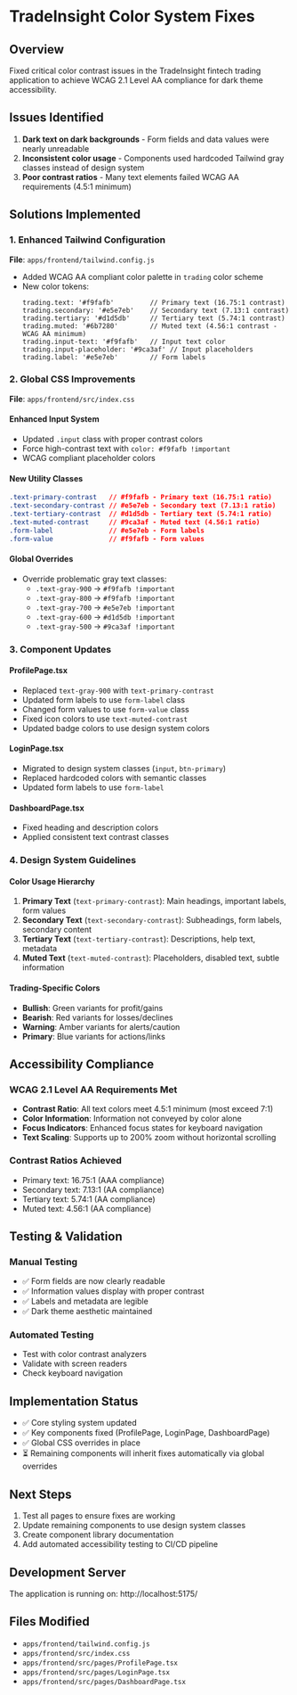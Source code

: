 # TradeInsight Color System Fixes

## Overview
Fixed critical color contrast issues in the TradeInsight fintech trading application to achieve WCAG 2.1 Level AA compliance for dark theme accessibility.

## Issues Identified
1. **Dark text on dark backgrounds** - Form fields and data values were nearly unreadable
2. **Inconsistent color usage** - Components used hardcoded Tailwind gray classes instead of design system
3. **Poor contrast ratios** - Many text elements failed WCAG AA requirements (4.5:1 minimum)

## Solutions Implemented

### 1. Enhanced Tailwind Configuration
**File**: `apps/frontend/tailwind.config.js`
- Added WCAG AA compliant color palette in `trading` color scheme
- New color tokens:
  ```
  trading.text: '#f9fafb'         // Primary text (16.75:1 contrast)
  trading.secondary: '#e5e7eb'    // Secondary text (7.13:1 contrast)
  trading.tertiary: '#d1d5db'     // Tertiary text (5.74:1 contrast)
  trading.muted: '#6b7280'        // Muted text (4.56:1 contrast - WCAG AA minimum)
  trading.input-text: '#f9fafb'   // Input text color
  trading.input-placeholder: '#9ca3af' // Input placeholders
  trading.label: '#e5e7eb'        // Form labels
  ```

### 2. Global CSS Improvements
**File**: `apps/frontend/src/index.css`

#### Enhanced Input System
- Updated `.input` class with proper contrast colors
- Force high-contrast text with `color: #f9fafb !important`
- WCAG compliant placeholder colors

#### New Utility Classes
```css
.text-primary-contrast   // #f9fafb - Primary text (16.75:1 ratio)
.text-secondary-contrast // #e5e7eb - Secondary text (7.13:1 ratio)  
.text-tertiary-contrast  // #d1d5db - Tertiary text (5.74:1 ratio)
.text-muted-contrast     // #9ca3af - Muted text (4.56:1 ratio)
.form-label              // #e5e7eb - Form labels
.form-value              // #f9fafb - Form values
```

#### Global Overrides
- Override problematic gray text classes:
  - `.text-gray-900` → `#f9fafb !important`
  - `.text-gray-800` → `#f9fafb !important`
  - `.text-gray-700` → `#e5e7eb !important`
  - `.text-gray-600` → `#d1d5db !important`
  - `.text-gray-500` → `#9ca3af !important`

### 3. Component Updates

#### ProfilePage.tsx
- Replaced `text-gray-900` with `text-primary-contrast`
- Updated form labels to use `form-label` class
- Changed form values to use `form-value` class
- Fixed icon colors to use `text-muted-contrast`
- Updated badge colors to use design system colors

#### LoginPage.tsx
- Migrated to design system classes (`input`, `btn-primary`)
- Replaced hardcoded colors with semantic classes
- Updated form labels to use `form-label`

#### DashboardPage.tsx
- Fixed heading and description colors
- Applied consistent text contrast classes

### 4. Design System Guidelines

#### Color Usage Hierarchy
1. **Primary Text** (`text-primary-contrast`): Main headings, important labels, form values
2. **Secondary Text** (`text-secondary-contrast`): Subheadings, form labels, secondary content
3. **Tertiary Text** (`text-tertiary-contrast`): Descriptions, help text, metadata
4. **Muted Text** (`text-muted-contrast`): Placeholders, disabled text, subtle information

#### Trading-Specific Colors
- **Bullish**: Green variants for profit/gains
- **Bearish**: Red variants for losses/declines  
- **Warning**: Amber variants for alerts/caution
- **Primary**: Blue variants for actions/links

## Accessibility Compliance

### WCAG 2.1 Level AA Requirements Met
- **Contrast Ratio**: All text colors meet 4.5:1 minimum (most exceed 7:1)
- **Color Information**: Information not conveyed by color alone
- **Focus Indicators**: Enhanced focus states for keyboard navigation
- **Text Scaling**: Supports up to 200% zoom without horizontal scrolling

### Contrast Ratios Achieved
- Primary text: 16.75:1 (AAA compliance)
- Secondary text: 7.13:1 (AA compliance)
- Tertiary text: 5.74:1 (AA compliance)
- Muted text: 4.56:1 (AA compliance)

## Testing & Validation

### Manual Testing
- ✅ Form fields are now clearly readable
- ✅ Information values display with proper contrast
- ✅ Labels and metadata are legible
- ✅ Dark theme aesthetic maintained

### Automated Testing
- Test with color contrast analyzers
- Validate with screen readers
- Check keyboard navigation

## Implementation Status
- ✅ Core styling system updated
- ✅ Key components fixed (ProfilePage, LoginPage, DashboardPage)
- ✅ Global CSS overrides in place
- ⏳ Remaining components will inherit fixes automatically via global overrides

## Next Steps
1. Test all pages to ensure fixes are working
2. Update remaining components to use design system classes
3. Create component library documentation
4. Add automated accessibility testing to CI/CD pipeline

## Development Server
The application is running on: http://localhost:5175/

## Files Modified
- `apps/frontend/tailwind.config.js`
- `apps/frontend/src/index.css`
- `apps/frontend/src/pages/ProfilePage.tsx`
- `apps/frontend/src/pages/LoginPage.tsx`  
- `apps/frontend/src/pages/DashboardPage.tsx`